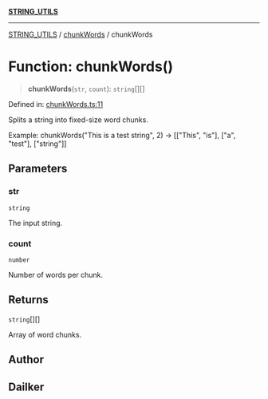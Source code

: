 [**STRING_UTILS**](../../README.md)

***

[STRING_UTILS](../../README.md) / [chunkWords](../README.md) / chunkWords

# Function: chunkWords()

> **chunkWords**(`str`, `count`): `string`[][]

Defined in: [chunkWords.ts:11](https://github.com/dailker/everyutil/blob/54be0bab567ca8e189c5982902c59f3b7981d51d/src/string/chunkWords.ts#L11)

Splits a string into fixed-size word chunks.

Example: chunkWords("This is a test string", 2) → [["This", "is"], ["a", "test"], ["string"]]

## Parameters

### str

`string`

The input string.

### count

`number`

Number of words per chunk.

## Returns

`string`[][]

Array of word chunks.

## Author

## Dailker
